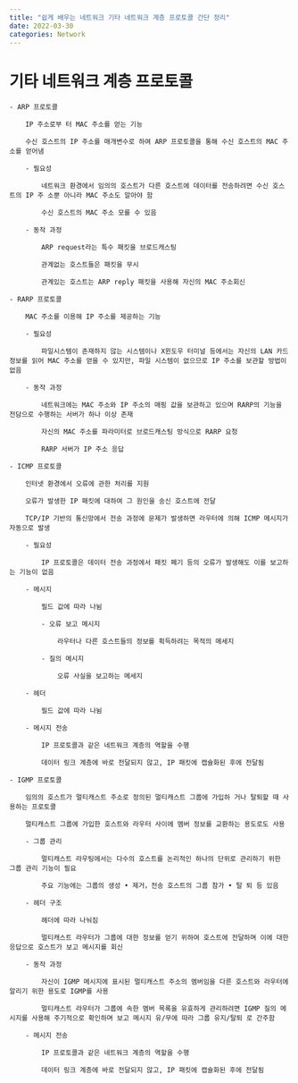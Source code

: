```yaml
---
title: "쉽게 배우는 네트워크 기타 네트워크 계층 프로토콜 간단 정리"
date: 2022-03-30
categories: Network
---
```


# 기타 네트워크 계층 프로토콜
    - ARP 프로토콜
        
        IP 주소로부 터 MAC 주소를 얻는 기능
        
        수신 호스트의 IP 주소를 매개변수로 하여 ARP 프로토콜을 통해 수신 호스트의 MAC 주소를 얻어냄
        
        - 필요성
            
            네트워크 환경에서 임의의 호스트가 다른 호스트에 데이터를 전송하려면 수신 호스트의 IP 주 소뿐 아니라 MAC 주소도 알아야 함
            
            수신 호스트의 MAC 주소 모를 수 있음
            
        - 동작 과정
            
            ARP request라는 특수 패킷을 브로드캐스팅
            
            관계없는 호스트들은 패킷을 무시
            
            관계있는 호스트는 ARP reply 패킷을 사용해 자신의 MAC 주소회신
            
    - RARP 프로토콜
        
        MAC 주소를 이용해 IP 주소를 제공하는 기능
        
        - 필요성
            
            파일시스템이 존재하지 않는 시스템이나 X윈도우 터미널 등에서는 자신의 LAN 카드 정보를 읽어 MAC 주소를 얻을 수 있지만, 파일 시스템이 없으므로 IP 주소를 보관할 방법이 없음
            
        - 동작 과정
            
            네트워크에는 MAC 주소와 IP 주소의 매핑 값을 보관하고 있으며 RARP의 기능을 전담으로 수행하는 서버가 하나 이상 존재
            
            자신의 MAC 주소를 파라미터로 브로드캐스팅 방식으로 RARP 요청
            
            RARP 서버가 IP 주소 응답
            
    - ICMP 프로토콜
        
        인터넷 환경에서 오류에 관한 처리를 지원
        
        오류가 발생한 IP 패킷에 대하여 그 원인을 송신 호스트에 전달
        
        TCP/IP 기반의 통신망에서 전송 과정에 문제가 발생하면 라우터에 의해 ICMP 메시지가 자동으로 발생
        
        - 필요성
            
            IP 프로토콜은 데이터 전송 과정에서 패킷 폐기 등의 오류가 발생해도 이를 보고하는 기능이 없음
            
        - 메시지
            
            필드 값에 따라 나뉨
            
            - 오류 보고 메시지
                
                라우터나 다른 호스트들의 정보를 획득하려는 목적의 메세지
                
            - 질의 메시지
                
                오류 사실을 보고하는 메세지
                
        - 헤더
            
            필드 값에 따라 나뉨
            
        - 메시지 전송
            
            IP 프로토콜과 같은 네트워크 계층의 역할을 수행
            
            데이터 링크 계층에 바로 전달되지 않고, IP 패킷에 캡슐화된 후에 전달됨
            
    - IGMP 프로토콜
        
        임의의 호스트가 멀티캐스트 주소로 정의된 멀티캐스트 그룹에 가입하 거나 탈퇴할 때 사용하는 프로토콜
        
        멀티캐스트 그룹에 가입한 호스트와 라우터 사이에 멤버 정보를 교환하는 용도로도 사용
        
        - 그룹 관리
            
            멀티캐스트 라우팅에서는 다수의 호스트를 논리적인 하나의 단위로 관리하기 위한 그룹 관리 기능이 필요
            
            주요 기능에는 그룹의 생성 • 제거，전송 호스트의 그룹 참가 • 탈 퇴 등 있음
            
        - 헤더 구조
            
            헤더에 따라 나눠짐
            
            멀티캐스트 라우터가 그룹에 대한 정보를 얻기 위하여 호스트에 전달하며 이에 대한 응답으로 호스트가 보고 메시지를 회신
            
        - 동작 과정
            
            자신이 IGMP 메시지에 표시된 멀티캐스트 주소의 멤버임을 다른 호스트와 라우터에 알리기 위한 용도로 IGMP를 사용
            
            멀티캐스트 라우터가 그룹에 속한 멤버 목록을 유효하게 관리하려면 IGMP 질의 메시지를 사용해 주기적으로 확인하며 보고 메시지 유/무에 따라 그룹 유지/탈퇴 로 간주함
            
        - 메시지 전송
            
            IP 프로토콜과 같은 네트워크 계층의 역할을 수행
            
            데이터 링크 계층에 바로 전달되지 않고, IP 패킷에 캡슐화된 후에 전달됨
